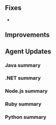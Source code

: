 <!--
title: "Contrast 3.6.2 - March 2019"
description: "Contrast 3.6.2 March 2019"
tags: "3.6.2 March Release Notes"
-->


## Fixes

* 


## Improvements


## Agent Updates

### Java summary 


### .NET summary 


### Node.js summary 


### Ruby summary 


### Python summary


